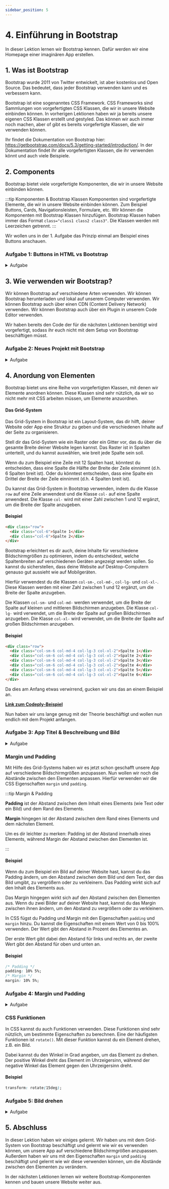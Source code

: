 ```yaml
---
sidebar_position: 5
---
```


# 4. Einführung in Bootstrap

In dieser Lektion lernen wir Bootstrap kennen. Dafür werden wir eine Homepage einer imaginären App erstellen.

## 1. Was ist Bootstrap

Bootstrap wurde 2011 von Twitter entwickelt, ist aber kostenlos und Open Source. Das bedeutet, dass jeder Bootstrap verwenden kann und es verbessern kann.

Bootstrap ist eine sogenanntes CSS Framework. CSS Frameworks sind Sammlungen von vorgefertigten CSS Klassen, die wir in unsere Website einbinden können. In vorherigen Lektionen haben wir ja bereits unsere eigenen CSS Klassen erstellt und gestyled. Das können wir auch immer noch machen, aber of gibt es bereits vorgefertigte Klassen, die wir verwenden können.

Ihr findet die Dokumentation von Bootstrap hier: https://getbootstrap.com/docs/5.3/getting-started/introduction/. In der Dokumentation findet ihr alle vorgefertigten Klassen, die ihr verwenden könnt und auch viele Beispiele.

## 2. Components

Bootstrap bietet viele vorgefertigte Komponenten, die wir in unsere Website einbinden können.

:::tip Komponenten & Bootstrap Klassen
Komponenten sind vorgefertigte Elemente, die wir in unsere Website einbinden können. Zum Beispiel Buttons, Cards, Navigationsleisten, Formulare, etc.
Wir können die Komponenten mit Bootstrap Klassen hinzufügen. Bootstrap Klassen haben immer das Format `class="class1 class2 class3"`. Die Klassen werden mit Leerzeichen getrennt.
:::

Wir wollen uns in der 1. Aufgabe das Prinzip einmal am Beispiel eines Buttons anschauen.

### Aufgabe 1: Buttons in HTML vs Bootstrap

<details>
<summary>Aufgabe</summary>

1. Öffne die Website https://codeply.com/
2. Klicke in der linken Seite auf 'Bootstrap 5'
3. Lösche den vorhanden Code.
4. Füge den folgenden Code ein um einen Button zu erstellen:

```html
<button>Klick mich!</button>
```

5. Klicke auf 'Run' um die Website zu starten.

Du siehst, dass der Button nicht gestyled ist. Das liegt daran, dass wir noch keine CSS Datei eingebunden haben. Wir können aber auch einfach die vorgefertigten Bootstrap Klassen verwenden.

6. Gehe auf die Bootstrap Dokumentation und suche nach 'Buttons'. Dort findest du die vorgefertigten Bootstrap Klassen für Buttons. Suche dir eine Klasse aus und füge sie dem Button hinzu:

<details>
<summary>Beispiel</summary>

```html
<button class="btn btn-dark">Klick mich!</button>
```

</details>

7. Klicke auf 'Run' um die Website zu starten.

Du siehst, dass der Button jetzt gestyled ist. Das liegt daran, dass wir die vorgefertigten Bootstrap Klassen verwendet haben.

</details>

## 3. Wie verwenden wir Bootstrap?

Wir können Bootstrap auf verschiedene Arten verwenden. Wir können Bootstrap herunterladen und lokal auf unserem Computer verwenden. Wir können Bootstrap auch über einen CDN (Content Delivery Network) verwenden. Wir können Bootstrap auch über ein Plugin in unserem Code Editor verwenden.

Wir haben bereits den Code der für die nächsten Lektionen benötigt wird vorgefertigt, sodass ihr euch nicht mit dem Setup von Bootstrap beschäftigen müsst.

### Aufgabe 2: Neues Projekt mit Bootstrap

<details>
<summary>Aufgabe</summary>

1. Erstelle einen neuen Ordner für dein Projekt.
2. Erstelle eine neue Datei `index.html` und eine neue Datei `style.css` im Ordner.
3. Öffne die Datei `index.html` und füge den folgenden Code ein:

<details>
<summary>HTML Code</summary>

```html
<!DOCTYPE html>
<html lang="de">
  <head>
    <meta charset="utf-8" />
    <meta name="viewport" content="width=device-width, initial-scale=1" />

    <title>Starcode Bootstrap App Seite</title>

    <!-- CSS Stylesheets -->
    <link
      href="https://cdn.jsdelivr.net/npm/bootstrap@5.3.0-alpha1/dist/css/bootstrap.min.css"
      rel="stylesheet"
      integrity="sha384-GLhlTQ8iRABdZLl6O3oVMWSktQOp6b7In1Zl3/Jr59b6EGGoI1aFkw7cmDA6j6gD"
      crossorigin="anonymous"
    />
    <link rel="stylesheet" href="styles.css" />

    <!-- Bootstrap Scripts -->
    <script
      src="https://code.jquery.com/jquery-3.2.1.slim.min.js"
      integrity="sha384-KJ3o2DKtIkvYIK3UENzmM7KCkRr/rE9/Qpg6aAZGJwFDMVNA/GpGFF93hXpG5KkN"
      crossorigin="anonymous"
    ></script>
    <script
      src="https://cdnjs.cloudflare.com/ajax/libs/popper.js/1.12.9/umd/popper.min.js"
      integrity="sha384-ApNbgh9B+Y1QKtv3Rn7W3mgPxhU9K/ScQsAP7hUibX39j7fakFPskvXusvfa0b4Q"
      crossorigin="anonymous"
    ></script>
    <script
      src="https://maxcdn.bootstrapcdn.com/bootstrap/4.0.0/js/bootstrap.min.js"
      integrity="sha384-JZR6Spejh4U02d8jOt6vLEHfe/JQGiRRSQQxSfFWpi1MquVdAyjUar5+76PVCmYl"
      crossorigin="anonymous"
    ></script>

    <!-- Font Awesome -->
    <script
      defer
      src="https://use.fontawesome.com/releases/v5.0.7/js/all.js"
    ></script>
  </head>

  <body>
    <!-- ======================================= -->
    <!-- ===== Section 1: Navigationszeile ===== -->
    <!-- ======================================= -->
    <!-- Die Navigationszeile ist dafür da, dass man schnell zu bestimmten Sections auf unserer Website navigieren kann-->
    <section class="section-style-1" id="navbar">
      <div class="container-fluid">
        <!-- Dein Code -->
      </div>
    </section>

    <!-- ================================ -->
    <!-- ===== Section 2: Überblick ===== -->
    <!-- ================================ -->
    <!-- Hier wird der Nutzer auf unsere App aufmerksam gemacht -->
    <section class="section-style-2" id="überblick">
      <div class="container-fluid">
        <!-- Dein Code -->
      </div>
    </section>

    <!-- =============================== -->
    <!-- ===== Section 3: Features ===== -->
    <!-- =============================== -->
    <!-- Hier werden die Features unserer App aufgelistet -->
    <section class="section-style-1" id="features">
      <div class="container-fluid text-center">
        <!-- Dein Code -->
      </div>
    </section>

    <!-- ========================================= -->
    <!-- ===== Section 4: Nutzer-Bewertungen ===== -->
    <!-- ========================================= -->
    <!-- Hier werden die Nutzer-Bewertungen angezeigt -->
    <section class="section-style-2" id="bewertungen">
      <!-- Dein Code -->
    </section>

    <!-- ============================= -->
    <!-- ===== Section 5: Preise ===== -->
    <!-- ============================= -->
    <!-- Hier werden die verschiedenen Preispläne unserer App aufgelistet -->
    <section class="section-style-1" id="preise">
      <!-- Dein Code -->
    </section>

    <!-- ============================= -->
    <!-- ===== Section 6: Footer ===== -->
    <!-- ============================= -->
    <!-- Hier werden die Social-Media-Icons und der Copyright-Text angezeigt -->
    <section class="section-style-2" id="footer">
      <div class="container-fluid text-center">
        <!-- Dein Code -->
      </div>
    </section>
  </body>
</html>
```

</details>

4. Öffne die Datei `style.css` und füge den folgenden Code ein:

<details>
<summary>CSS Code</summary>

```css
/* ============================= */
/* ===== Allgemeine Styles ===== */
/* ============================= */

/* Dein Code */

/* ======================================= */
/* ===== Section 1: Navigationszeile ===== */
/* ======================================= */

/* Dein Code */

/* ================================ */
/* ===== Section 2: Überblick ===== */
/* ================================ */

/* Dein Code */

/* =============================== */
/* ===== Section 3: Features ===== */
/* =============================== */

/* Dein Code */

/* ================================== */
/* ===== Section 4: Bewertungen ===== */
/* ================================== */

/* Dein Code */

/* ============================= */
/* ===== Section 5: Preise ===== */
/* ============================= */

/* Dein Code */

/* ============================= */
/* ===== Section 6: Footer ===== */
/* ============================= */

/* Dein Code */
```

</details>

</details>

## 4. Anordung von Elementen

Bootstrap bietet uns eine Reihe von vorgefertigten Klassen, mit denen wir Elemente anordnen können. Diese Klassen sind sehr nützlich, da wir so nicht mehr mit CSS arbeiten müssen, um Elemente anzuordnen.

#### Das Grid-System

Das Grid-System in Bootstrap ist ein Layout-System, das dir hilft, deiner Website oder App eine Struktur zu geben und die verschiedenen Inhalte auf der Seite zu organisieren.

Stell dir das Grid-System wie ein Raster oder ein Gitter vor, das du über die gesamte Breite deiner Website legen kannst. Das Raster ist in Spalten unterteilt, und du kannst auswählen, wie breit jede Spalte sein soll.

Wenn du zum Beispiel eine Zeile mit 12 Spalten hast, könntest du entscheiden, dass eine Spalte die Hälfte der Breite der Zeile einnimmt (d.h. 6 Spalten breit ist). Oder du könntest entscheiden, dass eine Spalte ein Drittel der Breite der Zeile einnimmt (d.h. 4 Spalten breit ist).

Du kannst das Grid-System in Bootstrap verwenden, indem du die Klasse `row` auf eine Zeile anwendest und die Klasse `col-` auf eine Spalte anwendest. Die Klasse `col-` wird mit einer Zahl zwischen 1 und 12 ergänzt, um die Breite der Spalte anzugeben.

#### Beispiel

```html
<div class="row">
  <div class="col-6">Spalte 1</div>
  <div class="col-6">Spalte 2</div>
</div>
```

Bootstrap erleichtert es dir auch, deine Inhalte für verschiedene Bildschirmgrößen zu optimieren, indem du entscheidest, welche Spaltenbreiten auf verschiedenen Geräten angezeigt werden sollen. So kannst du sicherstellen, dass deine Website auf Desktop-Computern genauso gut aussieht wie auf Mobilgeräten.

Hierfür verwendest du die Klassen `col-sm-`, `col-md-`, `col-lg-` und `col-xl-`. Diese Klassen werden mit einer Zahl zwischen 1 und 12 ergänzt, um die Breite der Spalte anzugeben.

Die Klassen `col-sm-` und `col-md-` werden verwendet, um die Breite der Spalte auf kleinen und mittleren Bildschirmen anzugeben. Die Klasse `col-lg-` wird verwendet, um die Breite der Spalte auf großen Bildschirmen anzugeben. Die Klasse `col-xl-` wird verwendet, um die Breite der Spalte auf großen Bildschirmen anzugeben.

#### Beispiel

```html
<div class="row">
  <div class="col-sm-6 col-md-4 col-lg-3 col-xl-2">Spalte 1</div>
  <div class="col-sm-6 col-md-4 col-lg-3 col-xl-2">Spalte 2</div>
  <div class="col-sm-6 col-md-4 col-lg-3 col-xl-2">Spalte 3</div>
  <div class="col-sm-6 col-md-4 col-lg-3 col-xl-2">Spalte 4</div>
  <div class="col-sm-6 col-md-4 col-lg-3 col-xl-2">Spalte 5</div>
  <div class="col-sm-6 col-md-4 col-lg-3 col-xl-2">Spalte 6</div>
</div>
```

Da dies am Anfang etwas verwirrend, gucken wir uns das an einem Beispiel an.

[**Link zum Codeply-Beispiel**](https://www.codeply.com/p/gGAW4KgOrL)

Nun haben wir uns lange genug mit der Theorie beschäftigt und wollen nun endlich mit dem Projekt anfangen.

### Aufgabe 3: App Titel & Beschreibung und Bild

<details>
<summary>Aufgabe</summary>

Wir wollen nun die Section mit der id `überblick` anpassen. Wir wollen, dass hier ein Text links und ein Bild rechts angezeigt wird. Dafür verwenden wir die Bootstrap-Klasse `row`.

1. Füge ein neues div mit der Klasse `row` ein.
2. Innerhalb dieses divs füge zwei divs mit der Klasse `col-lg-6` ein. Das erste div soll zudem die Klasse `überblick-links` haben und das zweite div soll die Klasse `überblick-rechts` haben.

Außerdem wollen wir die Section mit einer bestimmten Farbe versehen. Dazu haben wir ihr bereits die Klasse section-style-2 gegeben. Diese Klasse wollen wir nun mit CSS anpassen.

1. Füge in der CSS-Datei eine neue Regel mit dem Selektor `.section-style-2` ein.
2. Konfiguriere die Hintergrundfarbe (z.B. auf `#E7AB9A`) und die Textfarbe (z.B. auf `white`) der Section.

<details>
<summary>Lösung</summary>

#### index.html

```html
<section class="section-style-2" id="überblick">
  <div class="container-fluid">
    <div class="row">
      <div class="col-lg-6 überblick-links"></div>
      <div class="col-lg-6 überblick-rechts"></div>
    </div>
  </div>
</section>
```

#### style.css

```css
.section-style-2 {
  background-color: #e7ab9a;
  color: white;
}
```

</details>

Nun wollen wir den überblick-links Bereich mit dem Titel und der Beschreibung unserer App füllen.

1. Füge einen große Überschrift (`h1`) mit der Klasse `grosser-titel` und dem Text `Die neue Super-Duper-App` ein.
2. Füge eine kleine Überschrift (`h3`) mit der Klasse `kleiner-titel` und dem Text `Dies ist eine lange Beschreibung meiner App und warum sie so toll ist` ein.
3. Füge einen Button mit der Klasse `btn btn-dark btn-lg` und dem Text `Probier es aus` ein.

Damit unsere Schriften auch wirklich so aussehen wie wir es uns vorstellen, wollen wir diese noch etwas anpassen.

1. Füge in der CSS-Datei eine neue Regel mit dem Selektor `.grosser-titel` ein.
2. Konfiguriere die Schriftgröße (z.B. auf `60px`) und setze das Attribut `font-weight` auf `bold`.
3. Füge in der CSS-Datei eine neue Regel mit dem Selektor `.kleiner-titel` ein.
4. Konfiguriere die Schriftgröße (z.B. auf `30px`).

<details>
<summary>Lösung</summary>

#### index.html

```html
<section class="section-style-2" id="überblick">
  <div class="container-fluid">
    <div class="row">
      <div class="col-lg-6 überblick-links">
        <h1 class="grosser-titel">Die neue Super-Duper-App</h1>
        <h3 class="kleiner-titel">
          Dies ist eine lange Beschreibung meiner App und warum sie so toll ist
        </h3>
        <button type="button" class="btn btn-dark btn-lg">
          Probier es aus!
        </button>
      </div>
      <div class="col-lg-6 überblick-rechts"></div>
    </div>
  </div>
</section>
```

#### style.css

```css
.grosser-titel {
  font-size: 60px;
  font-weight: bold;
}

.kleiner-titel {
  font-size: 30px;
}
```

</details>

Nun wollen wir den überblick-rechts Bereich mit dem Bild unserer App füllen.

1. Erstelle einen Ordner names `images` im Projektordner.
2. Füge ein Bild in den Ordner `images` ein.
3. Füge das Bild in den überblick-rechts Bereich ein. (Hinweis: Du kannst das Bild mit dem Tag `img` einfügen. Die Quelle des Bildes kannst du mit dem Attribut `src` angeben.)
4. Gebe dem Bild die Klasse `app-bild`.

Das Bild ist nun zwar da, aber es etwas zu groß. Wir wollen es nun auf die richtige Größe bringen. Außerdem wollen wir die Ecken des Bildes abrunden.

1. Füge in der CSS-Datei eine neue Regel mit dem Selektor `.app-bild` ein.
2. Konfiguriere die Breite (z.B. auf `80%`).
3. Runde die Ecken des Bildes ab. Dies kannst du mit dem Attribut `border-radius` tun. Den Wert kannst du frei wählen. (z.B. auf `5%`)

<details>
<summary>Endlösung</summary>

#### index.html

```html
<section class="section-style-2" id="überblick">
    <div class="container-fluid">
        <!-- Wir wollen, dass der Text links und das Bild rechts angezeigt wird. Dafür verwenden wir die Bootstrap-Klasse "row" -->
        <div class="row">
            <div class="col-lg-6 überblick-links">
                <!-- Hier spezifizieren wir den Titel und die Beschreibung unserer App -->
                <h1 class="grosser-titel">Die neue Super-Duper-App</h1>
                <h3 class="kleiner-titel">
                    Dies ist eine lange Beschreibung meiner App und warum sie so toll ist
                </h3>
                <!-- Hier spezifizieren wir den Button, der den Nutzer zu unserer App weiterleitet -->
                <button type="button" class="btn btn-dark btn-lg">
                    Probier es aus!
                </button>
            </div>
            <!-- Hier spezifizieren wir ein Bild welches zu unserer App passt -->
            <div class="col-lg-6 überblick-rechts">
                <img class="app-bild" src="images/title_pic.png" />
            </div>
        </div>
</section>
```

#### styles.css

```css
/* ============================= */
/* ===== Allgemeine Styles ===== */
/* ============================= */
.grosser-titel {
  font-size: 60px;
  font-weight: bold;
}

.kleiner-titel {
  font-size: 30px;
}

.section-style-2 {
  background-color: #e7ab9a;
  color: white;
}

/* ================================ */
/* ===== Section 2: Überblick ===== */
/* ================================ */
.app-bild {
  width: 80%;
  border-radius: 5%;
}
```

</details>

</details>

### Margin und Padding

Mit Hilfe des Grid-Systems haben wir es jetzt schon geschafft unsere App auf verschiedene Bildschirmgrößen anzupassen. Nun wollen wir noch die Abstände zwischen den Elementen anpassen. Hierfür verwenden wir die CSS Eigenschaften `margin` und `padding`.

:::tip Margin & Padding

**Padding** ist der Abstand zwischen dem Inhalt eines Elements (wie Text oder ein Bild) und dem Rand des Elements.

**Margin** hingegen ist der Abstand zwischen dem Rand eines Elements und dem nächsten Element.

Um es dir leichter zu merken: Padding ist der Abstand innerhalb eines Elements, während Margin der Abstand zwischen den Elementen ist.

:::

#### Beispiel

Wenn du zum Beispiel ein Bild auf deiner Website hast, kannst du das Padding ändern, um den Abstand zwischen dem Bild und dem Text, der das Bild umgibt, zu vergrößern oder zu verkleinern. Das Padding wirkt sich auf den Inhalt des Elements aus.

Das Margin hingegen wirkt sich auf den Abstand zwischen den Elementen aus. Wenn du zwei Bilder auf deiner Website hast, kannst du das Margin zwischen ihnen ändern, um den Abstand zu vergrößern oder zu verkleinern.

In CSS fügst du Padding und Margin mit den Eigenschaften `padding` und `margin` hinzu. Du kannst die Eigenschaften mit einem Wert von 0 bis 100% verwenden. Der Wert gibt den Abstand in Prozent des Elementes an.

Der erste Wert gibt dabei den Abstand für links und rechts an, der zweite Wert gibt den Abstand für oben und unten an.

#### Beispiel

```css
/* Padding */
padding: 10% 5%;
/* Margin */
margin: 10% 5%;
```

### Aufgabe 4: Margin und Padding

<details>
<summary>Aufgabe</summary>

Nun wollen wir die Abstände zwischen den Elementen anpassen. Hierfür verwenden wir die CSS Eigenschaften `margin` und `padding`.

1. Füge in der CSS-Datei eine neue Regel mit dem Selektor `#überblick` ein.
2. Gebe dem überblick-Element ein Padding von 10%.
3. Füge in der CSS-Datei eine neue Regel mit dem Selektor `.überblick-links` ein.
4. Gebe dem überblick-links Element ein Padding nach oben von 10% (Hinweis: Padding nach oben kannst du mit dem Attribut `padding-top` konfigurieren).
5. Füge in der CSS-Datei eine neue Regel mit dem Selektor `.btn` ein.
6. Gebe dem Button ein Margin von 10% nach oben und unten.

<details>
<summary>Endlösung</summary>

#### style.css

```css
/* Section 2: Überblick */

#überblick {
  padding: 10%;
}

.überblick-links {
  padding-top: 10%;
}

.btn {
  margin: 10% 0;
}
```

</details>

</details>

### CSS Funktionen

In CSS kannst du auch Funktionen verwenden. Diese Funktionen sind sehr nützlich, um bestimmte Eigenschaften zu berechnen. Eine der häufigsten Funktionen ist `rotate()`. Mit dieser Funktion kannst du ein Element drehen, z.B. ein Bild.

Dabei kannst du den Winkel in Grad angeben, um das Element zu drehen. Der positive Winkel dreht das Element im Uhrzeigersinn, während der negative Winkel das Element gegen den Uhrzeigersinn dreht.

#### Beispiel

```css
transform: rotate(15deg);
```

### Aufgabe 5: Bild drehen

<details>
<summary>Aufgabe</summary>

1. Gehe in der CSS-Datei zu der Regel mit dem Selektor `.app-bild`.
2. Füge der Regel die Eigenschaft `transform` hinzu.
3. Verwende die Funktion `rotate()` um das Bild um 15 Grad zu drehen.

<details>
<summary>Endlösung</summary>

#### style.css

```css
.app-bild {
  width: 80%;
  border-radius: 5%;
  transform: rotate(15deg);
}
```

</details>

</details>

## 5. Abschluss

In dieser Lektion haben wir einiges gelernt. Wir haben uns mit dem Grid-System von Bootstrap beschäftigt und gelernt wie wir es verwenden können, um unsere App auf verschiedene Bildschirmgrößen anzupassen. Außerdem haben wir uns mit den Eigenschaften `margin` und `padding` beschäftigt und gelernt wie wir diese verwenden können, um die Abstände zwischen den Elementen zu verändern.

In der nächsten Lektionen lernen wir weitere Bootstrap-Komponenten kennen und bauen unsere Website weiter aus.
